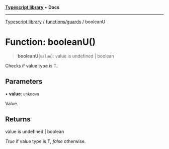 [**Typescript library**](../../../index.md) • **Docs**

***

[Typescript library](../../../modules.md) / [functions/guards](../index.md) / booleanU

# Function: booleanU()

> **booleanU**(`value`): value is undefined \| boolean

Checks if value type is T.

## Parameters

• **value**: `unknown`

Value.

## Returns

value is undefined \| boolean

_True_ if value type is T, _false_ otherwise.
